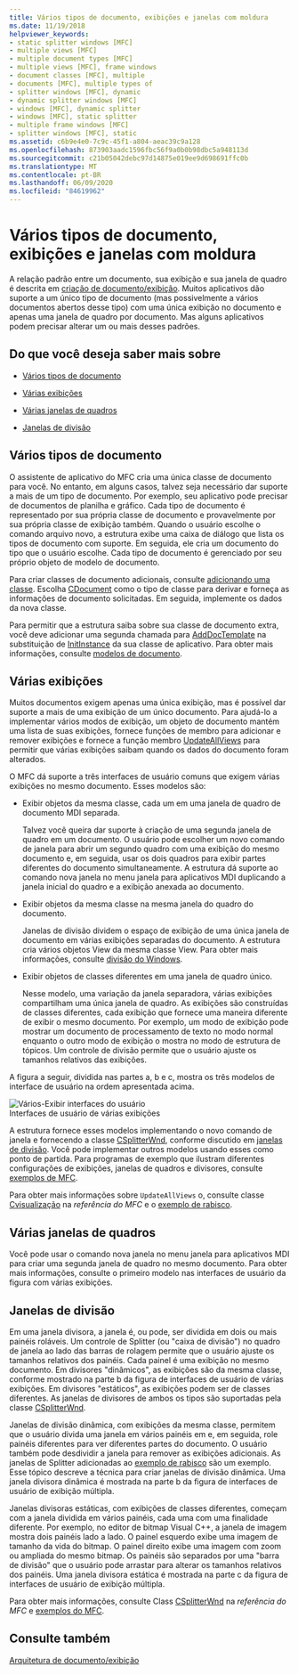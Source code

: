 ```yaml
---
title: Vários tipos de documento, exibições e janelas com moldura
ms.date: 11/19/2018
helpviewer_keywords:
- static splitter windows [MFC]
- multiple views [MFC]
- multiple document types [MFC]
- multiple views [MFC], frame windows
- document classes [MFC], multiple
- documents [MFC], multiple types of
- splitter windows [MFC], dynamic
- dynamic splitter windows [MFC]
- windows [MFC], dynamic splitter
- windows [MFC], static splitter
- multiple frame windows [MFC]
- splitter windows [MFC], static
ms.assetid: c6b9e4e0-7c9c-45f1-a804-aeac39c9a128
ms.openlocfilehash: 873903aadc1596fbc56f9a0b0b98dbc5a948113d
ms.sourcegitcommit: c21b05042debc97d14875e019ee9d698691ffc0b
ms.translationtype: MT
ms.contentlocale: pt-BR
ms.lasthandoff: 06/09/2020
ms.locfileid: "84619962"
---
```

# <a name="multiple-document-types-views-and-frame-windows"></a>Vários tipos de documento, exibições e janelas com moldura

A relação padrão entre um documento, sua exibição e sua janela de quadro é descrita em [criação de documento/exibição](document-view-creation.md). Muitos aplicativos dão suporte a um único tipo de documento (mas possivelmente a vários documentos abertos desse tipo) com uma única exibição no documento e apenas uma janela de quadro por documento. Mas alguns aplicativos podem precisar alterar um ou mais desses padrões.

## <a name="what-do-you-want-to-know-more-about"></a>Do que você deseja saber mais sobre

- [Vários tipos de documento](#_core_multiple_document_types)

- [Várias exibições](#_core_multiple_views)

- [Várias janelas de quadros](#_core_multiple_frame_windows)

- [Janelas de divisão](#_core_splitter_windows)

## <a name="multiple-document-types"></a><a name="_core_multiple_document_types"></a>Vários tipos de documento

O assistente de aplicativo do MFC cria uma única classe de documento para você. No entanto, em alguns casos, talvez seja necessário dar suporte a mais de um tipo de documento. Por exemplo, seu aplicativo pode precisar de documentos de planilha e gráfico. Cada tipo de documento é representado por sua própria classe de documento e provavelmente por sua própria classe de exibição também. Quando o usuário escolhe o comando arquivo novo, a estrutura exibe uma caixa de diálogo que lista os tipos de documento com suporte. Em seguida, ele cria um documento do tipo que o usuário escolhe. Cada tipo de documento é gerenciado por seu próprio objeto de modelo de documento.

Para criar classes de documento adicionais, consulte [adicionando uma classe](../ide/adding-a-class-visual-cpp.md). Escolha [CDocument](reference/cdocument-class.md) como o tipo de classe para derivar e forneça as informações de documento solicitadas. Em seguida, implemente os dados da nova classe.

Para permitir que a estrutura saiba sobre sua classe de documento extra, você deve adicionar uma segunda chamada para [AddDocTemplate](reference/cwinapp-class.md#adddoctemplate) na substituição de [InitInstance](reference/cwinapp-class.md#initinstance) da sua classe de aplicativo. Para obter mais informações, consulte [modelos de documento](document-templates-and-the-document-view-creation-process.md).

## <a name="multiple-views"></a><a name="_core_multiple_views"></a>Várias exibições

Muitos documentos exigem apenas uma única exibição, mas é possível dar suporte a mais de uma exibição de um único documento. Para ajudá-lo a implementar vários modos de exibição, um objeto de documento mantém uma lista de suas exibições, fornece funções de membro para adicionar e remover exibições e fornece a função membro [UpdateAllViews](reference/cdocument-class.md#updateallviews) para permitir que várias exibições saibam quando os dados do documento foram alterados.

O MFC dá suporte a três interfaces de usuário comuns que exigem várias exibições no mesmo documento. Esses modelos são:

- Exibir objetos da mesma classe, cada um em uma janela de quadro de documento MDI separada.

   Talvez você queira dar suporte à criação de uma segunda janela de quadro em um documento. O usuário pode escolher um novo comando de janela para abrir um segundo quadro com uma exibição do mesmo documento e, em seguida, usar os dois quadros para exibir partes diferentes do documento simultaneamente. A estrutura dá suporte ao comando nova janela no menu janela para aplicativos MDI duplicando a janela inicial do quadro e a exibição anexada ao documento.

- Exibir objetos da mesma classe na mesma janela do quadro do documento.

   Janelas de divisão dividem o espaço de exibição de uma única janela de documento em várias exibições separadas do documento. A estrutura cria vários objetos View da mesma classe View. Para obter mais informações, consulte [divisão do Windows](#_core_splitter_windows).

- Exibir objetos de classes diferentes em uma janela de quadro único.

   Nesse modelo, uma variação da janela separadora, várias exibições compartilham uma única janela de quadro. As exibições são construídas de classes diferentes, cada exibição que fornece uma maneira diferente de exibir o mesmo documento. Por exemplo, um modo de exibição pode mostrar um documento de processamento de texto no modo normal enquanto o outro modo de exibição o mostra no modo de estrutura de tópicos. Um controle de divisão permite que o usuário ajuste os tamanhos relativos das exibições.

A figura a seguir, dividida nas partes a, b e c, mostra os três modelos de interface de usuário na ordem apresentada acima.

![Vários&#45;Exibir interfaces do usuário](../mfc/media/vc37a71.gif "Vários&#45;Exibir interfaces do usuário") <br/>
Interfaces de usuário de várias exibições

A estrutura fornece esses modelos implementando o novo comando de janela e fornecendo a classe [CSplitterWnd](reference/csplitterwnd-class.md), conforme discutido em [janelas de divisão](#_core_splitter_windows). Você pode implementar outros modelos usando esses como ponto de partida. Para programas de exemplo que ilustram diferentes configurações de exibições, janelas de quadros e divisores, consulte [exemplos de MFC](../overview/visual-cpp-samples.md#mfc-samples).

Para obter mais informações sobre `UpdateAllViews` o, consulte classe [Cvisualização](reference/cview-class.md) na *referência do MFC* e o [exemplo de rabisco](../overview/visual-cpp-samples.md).

## <a name="multiple-frame-windows"></a><a name="_core_multiple_frame_windows"></a>Várias janelas de quadros

Você pode usar o comando nova janela no menu janela para aplicativos MDI para criar uma segunda janela de quadro no mesmo documento. Para obter mais informações, consulte o primeiro modelo nas interfaces de usuário da figura com várias exibições.

## <a name="splitter-windows"></a><a name="_core_splitter_windows"></a>Janelas de divisão

Em uma janela divisora, a janela é, ou pode, ser dividida em dois ou mais painéis roláveis. Um controle de Splitter (ou "caixa de divisão") no quadro de janela ao lado das barras de rolagem permite que o usuário ajuste os tamanhos relativos dos painéis. Cada painel é uma exibição no mesmo documento. Em divisores "dinâmicos", as exibições são da mesma classe, conforme mostrado na parte b da figura de interfaces de usuário de várias exibições. Em divisores "estáticos", as exibições podem ser de classes diferentes. As janelas de divisores de ambos os tipos são suportadas pela classe [CSplitterWnd](reference/csplitterwnd-class.md).

Janelas de divisão dinâmica, com exibições da mesma classe, permitem que o usuário divida uma janela em vários painéis em e, em seguida, role painéis diferentes para ver diferentes partes do documento. O usuário também pode desdividir a janela para remover as exibições adicionais. As janelas de Splitter adicionadas ao [exemplo de rabisco](../overview/visual-cpp-samples.md) são um exemplo. Esse tópico descreve a técnica para criar janelas de divisão dinâmica. Uma janela divisora dinâmica é mostrada na parte b da figura de interfaces de usuário de exibição múltipla.

Janelas divisoras estáticas, com exibições de classes diferentes, começam com a janela dividida em vários painéis, cada uma com uma finalidade diferente. Por exemplo, no editor de bitmap Visual C++, a janela de imagem mostra dois painéis lado a lado. O painel esquerdo exibe uma imagem de tamanho da vida do bitmap. O painel direito exibe uma imagem com zoom ou ampliada do mesmo bitmap. Os painéis são separados por uma "barra de divisão" que o usuário pode arrastar para alterar os tamanhos relativos dos painéis. Uma janela divisora estática é mostrada na parte c da figura de interfaces de usuário de exibição múltipla.

Para obter mais informações, consulte Class [CSplitterWnd](reference/csplitterwnd-class.md) na *referência do MFC* e [exemplos do MFC](../overview/visual-cpp-samples.md#mfc-samples).

## <a name="see-also"></a>Consulte também

[Arquitetura de documento/exibição](document-view-architecture.md)
